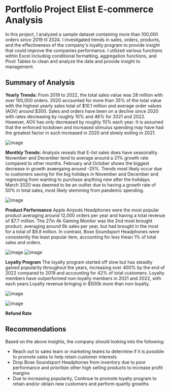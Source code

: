 # Portfolio Project Elist E-commerce Analysis

In this project, I analyzed a sample dataset containing more than 100,000 orders since 2019 til 2024.  I investigated trends in sales, orders, products, and the effectiveness of the company's loyalty program to provide insight that could improve the companies performance. I utilized various functions within Excel including conditional formatting, aggregation functions, and Pivot Tables to clean and analyze the data and provide insight to management.

## Summary of Analysis
**Yearly Trends:** From 2019 to 2022, the total sales value was 28 million with over 100,000 orders. 2020 accounted for more than 35% of the total value with the highest yearly sales total of $10.1 million and average order values (AOV) around $300. Sales and orders have been on a decline since 2020 with rates decreasing by roughly 10% and 46% for 2021 and 2022. However, AOV has only decreased by roughly 10% each year. It is assumed that the enforced lockdown and increased stimulus spending may have had the greatest factor in such increased in 2020 and slowly exiting in 2021.

![image](https://github.com/LeTie123/Elist_analysis/assets/147008583/b1f58c57-97eb-4952-bc8d-b1c643da849a)


**Monthly Trends:** Analysis reveals that E-list sales does have seasonality. November and December tend to average around a 21% growth rate compared to other months. February and October shows the biggest decrease in growth avaergaing around -25%. Trends most likely occur due to customers saving for the big holidays in November and December and regressing from wanting to purchase anything new after the holidays. March 2020 was deemed to be an outlier due to having a growth rate of 50% in total sales, most likely stemming from pandemic spending.

![image](https://github.com/LeTie123/Elist_analysis/assets/147008583/87b92141-f112-467b-be36-a1e244d0d73a)   

**Product Performance** Apple Airpods Headphones were the most popular product averaging around 12,000 orders per year and having a total revenue of $7.7 million. The 27in 4k Gaming Monitor was the 2nd most brought product, averaging around 6k sales per year, but had brought in the most for a total of $9.8 million. In contrast, Bose Soundsport Headphones were consistently the least popular item, accounting for less thean 1% of total sales and orders.

![image](https://github.com/LeTie123/Elist_analysis/assets/147008583/d65fff3c-55d0-487a-abee-aa8f0f22ab9a)  ![image](https://github.com/LeTie123/Elist_analysis/assets/147008583/257c5386-d03e-4f25-951a-36fbfe2c060f)

**Loyalty Program** 
The loyalty program started off slow but has steadily gained popularity throughout the years, increasing over 400% by the end of 2022 compared to 2019 and accounting for 42% of total customers. Loyalty members have outperformed non-loyalty members in 2021 and 2022, with each years Loyalty revenue bringing in $500k more than non-loyalty.

![image](https://github.com/LeTie123/Elist_analysis/assets/147008583/a1397349-b89f-493d-9d1b-4eb708358ca0)


![image](https://github.com/LeTie123/Elist_analysis/assets/147008583/347909c9-6ad6-4dbd-a423-77d3dbaccb65)


**Refund Rate**

## Recommendations
Based on the above insights, the company should looking into the following:

* Reach out to sales team or marketing teams to determine if it is possible to promote sales to help retain customer interests
* Drop Bose Soundsport Headphones from inventory due to poor performance and prioritize other high selling products to increase profit margins
* Due to increasing popularity, Continue to promote loyalty program to retain and/or obtain new customers and perform quartly growths 
